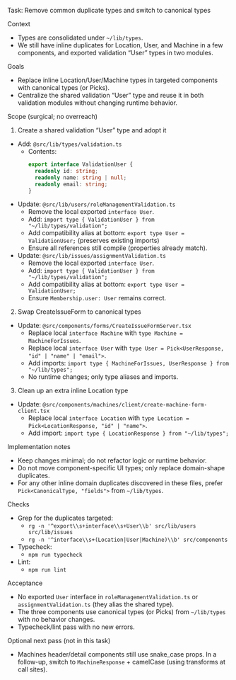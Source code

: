 Task: Remove common duplicate types and switch to canonical types

Context
- Types are consolidated under `~/lib/types`.
- We still have inline duplicates for Location, User, and Machine in a few components, and exported validation “User” types in two modules.

Goals
- Replace inline Location/User/Machine types in targeted components with canonical types (or Picks).
- Centralize the shared validation “User” type and reuse it in both validation modules without changing runtime behavior.

Scope (surgical; no overreach)
1) Create a shared validation “User” type and adopt it
- Add: `@src/lib/types/validation.ts`
  - Contents:
    ```ts
    export interface ValidationUser {
      readonly id: string;
      readonly name: string | null;
      readonly email: string;
    }
    ```
- Update: `@src/lib/users/roleManagementValidation.ts`
  - Remove the local exported `interface User`.
  - Add: `import type { ValidationUser } from "~/lib/types/validation";`
  - Add compatibility alias at bottom: `export type User = ValidationUser;` (preserves existing imports)
  - Ensure all references still compile (properties already match).
- Update: `@src/lib/issues/assignmentValidation.ts`
  - Remove the local exported `interface User`.
  - Add: `import type { ValidationUser } from "~/lib/types/validation";`
  - Add compatibility alias at bottom: `export type User = ValidationUser;`
  - Ensure `Membership.user: User` remains correct.

2) Swap CreateIssueForm to canonical types
- Update: `@src/components/forms/CreateIssueFormServer.tsx`
  - Replace local `interface Machine` with `type Machine = MachineForIssues`.
  - Replace local `interface User` with `type User = Pick<UserResponse, "id" | "name" | "email">`.
  - Add imports: `import type { MachineForIssues, UserResponse } from "~/lib/types";`
  - No runtime changes; only type aliases and imports.

3) Clean up an extra inline Location type
- Update: `@src/components/machines/client/create-machine-form-client.tsx`
  - Replace local `interface Location` with `type Location = Pick<LocationResponse, "id" | "name">`.
  - Add import: `import type { LocationResponse } from "~/lib/types";`

Implementation notes
- Keep changes minimal; do not refactor logic or runtime behavior.
- Do not move component-specific UI types; only replace domain-shape duplicates.
- For any other inline domain duplicates discovered in these files, prefer `Pick<CanonicalType, "fields">` from `~/lib/types`.

Checks
- Grep for the duplicates targeted:
  - `rg -n '^export\\s+interface\\s+User\\b' src/lib/users src/lib/issues`
  - `rg -n '^interface\\s+(Location|User|Machine)\\b' src/components`
- Typecheck:
  - `npm run typecheck`
- Lint:
  - `npm run lint`

Acceptance
- No exported `User` interface in `roleManagementValidation.ts` or `assignmentValidation.ts` (they alias the shared type).
- The three components use canonical types (or Picks) from `~/lib/types` with no behavior changes.
- Typecheck/lint pass with no new errors.

Optional next pass (not in this task)
- Machines header/detail components still use snake_case props. In a follow-up, switch to `MachineResponse` + camelCase (using transforms at call sites).

